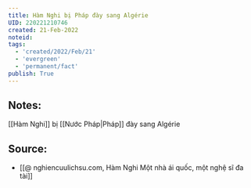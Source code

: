 ```yaml
---
title: Hàm Nghi bị Pháp đày sang Algérie
UID: 220221210746
created: 21-Feb-2022
noteid:
tags:
  - 'created/2022/Feb/21'
  - 'evergreen'
  - 'permanent/fact'
publish: True
---
```

## Notes:
[[Hàm Nghi]] bị [[Nước Pháp|Pháp]] đày sang Algérie

## Source:
- [[@ nghiencuulichsu.com, Hàm Nghi Một nhà ái quốc, một nghệ sĩ đa tài]]





